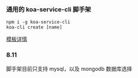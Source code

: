 ### 通用的 koa-service-cli 脚手架

```
npm i -g koa-service-cli
koa-cli create [name]

```

[模板详情](https://github.com/yeshaojun/koa-service-template)

### 8.11

脚手架目前只支持 mysql，以及 mongodb 数据库选择
